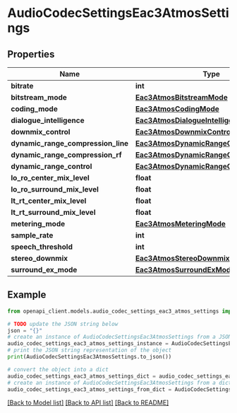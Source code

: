 # AudioCodecSettingsEac3AtmosSettings


## Properties

Name | Type | Description | Notes
------------ | ------------- | ------------- | -------------
**bitrate** | **int** |  | [optional] 
**bitstream_mode** | [**Eac3AtmosBitstreamMode**](Eac3AtmosBitstreamMode.md) |  | [optional] 
**coding_mode** | [**Eac3AtmosCodingMode**](Eac3AtmosCodingMode.md) |  | [optional] 
**dialogue_intelligence** | [**Eac3AtmosDialogueIntelligence**](Eac3AtmosDialogueIntelligence.md) |  | [optional] 
**downmix_control** | [**Eac3AtmosDownmixControl**](Eac3AtmosDownmixControl.md) |  | [optional] 
**dynamic_range_compression_line** | [**Eac3AtmosDynamicRangeCompressionLine**](Eac3AtmosDynamicRangeCompressionLine.md) |  | [optional] 
**dynamic_range_compression_rf** | [**Eac3AtmosDynamicRangeCompressionRf**](Eac3AtmosDynamicRangeCompressionRf.md) |  | [optional] 
**dynamic_range_control** | [**Eac3AtmosDynamicRangeControl**](Eac3AtmosDynamicRangeControl.md) |  | [optional] 
**lo_ro_center_mix_level** | **float** |  | [optional] 
**lo_ro_surround_mix_level** | **float** |  | [optional] 
**lt_rt_center_mix_level** | **float** |  | [optional] 
**lt_rt_surround_mix_level** | **float** |  | [optional] 
**metering_mode** | [**Eac3AtmosMeteringMode**](Eac3AtmosMeteringMode.md) |  | [optional] 
**sample_rate** | **int** |  | [optional] 
**speech_threshold** | **int** |  | [optional] 
**stereo_downmix** | [**Eac3AtmosStereoDownmix**](Eac3AtmosStereoDownmix.md) |  | [optional] 
**surround_ex_mode** | [**Eac3AtmosSurroundExMode**](Eac3AtmosSurroundExMode.md) |  | [optional] 

## Example

```python
from openapi_client.models.audio_codec_settings_eac3_atmos_settings import AudioCodecSettingsEac3AtmosSettings

# TODO update the JSON string below
json = "{}"
# create an instance of AudioCodecSettingsEac3AtmosSettings from a JSON string
audio_codec_settings_eac3_atmos_settings_instance = AudioCodecSettingsEac3AtmosSettings.from_json(json)
# print the JSON string representation of the object
print(AudioCodecSettingsEac3AtmosSettings.to_json())

# convert the object into a dict
audio_codec_settings_eac3_atmos_settings_dict = audio_codec_settings_eac3_atmos_settings_instance.to_dict()
# create an instance of AudioCodecSettingsEac3AtmosSettings from a dict
audio_codec_settings_eac3_atmos_settings_from_dict = AudioCodecSettingsEac3AtmosSettings.from_dict(audio_codec_settings_eac3_atmos_settings_dict)
```
[[Back to Model list]](../README.md#documentation-for-models) [[Back to API list]](../README.md#documentation-for-api-endpoints) [[Back to README]](../README.md)


